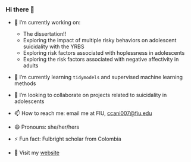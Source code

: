 ### Hi there 👋

- 🔭 I’m currently working on:

  - The dissertation!!
  - Exploring the impact of multiple risky behaviors on adolescent suicidality with the YRBS
  - Exploring risk factors associated with hoplessness in adolescents
  - Exploring the risk factors associated with negative affectivity in adults
 
  
- 🌱 I’m currently learning `tidymodels` and supervised machine learning methods
- 👯 I’m looking to collaborate on projects related to suicidality in adolescents 
- 📫 How to reach me: email me at FIU, ccani007@fiu.edu
- 😄 Pronouns: she/her/hers
- ⚡ Fun fact: Fulbright scholar from Colombia
- 📝 Visit my [website](https://ccani007.github.io/ccani_website/) 

